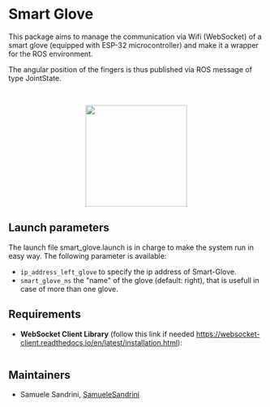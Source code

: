 # Smart Glove

This package aims to manage the communication via Wifi (WebSocket) of a smart glove (equipped with ESP-32 microcontroller) and make it a wrapper for the ROS environment.

The angular position of the fingers is thus published via ROS message of type JointState.

<br>

<p align="center">
  <img height="200" src="http://schoolcommunity.altervista.org/uni/immagini/Smart_Glove_Icon.jpg">
</p>



## Launch parameters
The launch file smart_glove.launch is in charge to make the system run in easy way. The following parameter is available:
-  <code>ip_address_left_glove</code> to specify the ip address of Smart-Glove.
- <code>smart_glove_ns</code> the "name" of the glove (default: right), that is usefull in case of more than one glove.

## Requirements
- **WebSocket Client Library** (follow this link if needed https://websocket-client.readthedocs.io/en/latest/installation.html):
  ```pip3 install websocket-client
  ```

## Maintainers
- Samuele Sandrini, [SamueleSandrini](https://github.com/SamueleSandrini)

